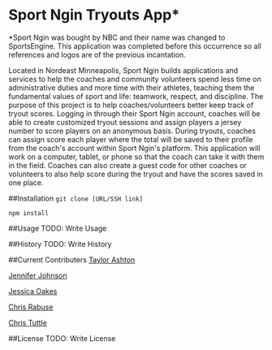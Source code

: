 # Sport Ngin Tryouts App*
*Sport Ngin was bought by NBC and their name was changed to SportsEngine. This application was completed before this occurrence so all references and logos are of the previous incantation.

Located in Nordeast Minneapolis, Sport Ngin builds applications and services to help the coaches and community volunteers spend less time on administrative duties and more time with their athletes, teaching them the fundamental values of sport and life: teamwork, respect, and discipline. The purpose of this project is to help coaches/volunteers better keep track of tryout scores. Logging in through their Sport Ngin account, coaches will be able to create customized tryout sessions and assign players a jersey number to score players on an anonymous basis. During tryouts, coaches can assign score each player where the total will be saved to their profile from the coach's account within Sport Ngin's platform. This application will work on a computer, tablet, or phone so that the coach can take it with them in the field. Coaches can also create a guest code for other coaches or volunteers to also help score during the tryout and have the scores saved in one place.


##Installation
`git clone [URL/SSH link]`

`npm install`

##Usage
TODO: Write Usage

##History
TODO: Write History

##Current Contributers
[Taylor Ashton](https://github.com/tashton1009)

[Jennifer Johnson](https://github.com/jenjeep7)

[Jessica Oakes](https://github.com/oakesjessica)

[Chris Rabuse](https://github.com/Mandosis)

[Chris Tuttle](https://github.com/crisco679)

##License
TODO: Write License
